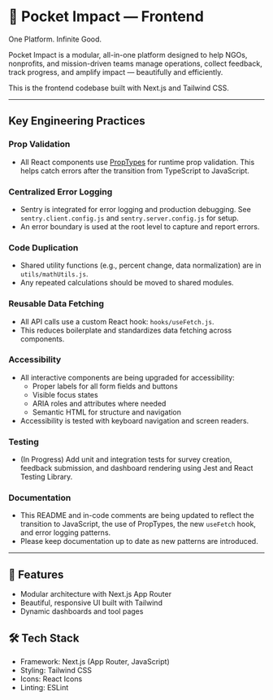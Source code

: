 
# 🪩 Pocket Impact — Frontend
One Platform. Infinite Good.

Pocket Impact is a modular, all-in-one platform designed to help NGOs, nonprofits, and mission-driven teams manage operations, collect feedback, track progress, and amplify impact — beautifully and efficiently.

This is the frontend codebase built with Next.js and Tailwind CSS.

---

## Key Engineering Practices

### Prop Validation
- All React components use [PropTypes](https://reactjs.org/docs/typechecking-with-proptypes.html) for runtime prop validation. This helps catch errors after the transition from TypeScript to JavaScript.

### Centralized Error Logging
- Sentry is integrated for error logging and production debugging. See `sentry.client.config.js` and `sentry.server.config.js` for setup.
- An error boundary is used at the root level to capture and report errors.

### Code Duplication
- Shared utility functions (e.g., percent change, data normalization) are in `utils/mathUtils.js`.
- Any repeated calculations should be moved to shared modules.

### Reusable Data Fetching
- All API calls use a custom React hook: `hooks/useFetch.js`.
- This reduces boilerplate and standardizes data fetching across components.

### Accessibility
- All interactive components are being upgraded for accessibility:
	- Proper labels for all form fields and buttons
	- Visible focus states
	- ARIA roles and attributes where needed
	- Semantic HTML for structure and navigation
- Accessibility is tested with keyboard navigation and screen readers.

### Testing
- (In Progress) Add unit and integration tests for survey creation, feedback submission, and dashboard rendering using Jest and React Testing Library.

### Documentation
- This README and in-code comments are being updated to reflect the transition to JavaScript, the use of PropTypes, the new `useFetch` hook, and error logging patterns.
- Please keep documentation up to date as new patterns are introduced.

---

## 🚀 Features
- Modular architecture with Next.js App Router
- Beautiful, responsive UI built with Tailwind
- Dynamic dashboards and tool pages

## 🛠 Tech Stack
- Framework: Next.js (App Router, JavaScript)
- Styling: Tailwind CSS
- Icons: React Icons
- Linting: ESLint